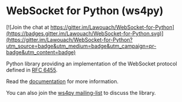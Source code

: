 WebSocket for Python (ws4py)
============================

[![Join the chat at https://gitter.im/Lawouach/WebSocket-for-Python](https://badges.gitter.im/Lawouach/WebSocket-for-Python.svg)](https://gitter.im/Lawouach/WebSocket-for-Python?utm_source=badge&utm_medium=badge&utm_campaign=pr-badge&utm_content=badge)

Python library providing an implementation of the WebSocket protocol defined in [RFC 6455](http://tools.ietf.org/html/rfc6455).

Read the [documentation](https://ws4py.readthedocs.org/en/latest/) for more information.

You can also join the [ws4py mailing-list](http://groups.google.com/group/ws4py) to discuss the library.
